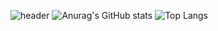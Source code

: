 ![header](https://capsule-render.vercel.app/api?type=waving&animation=fadeIn&color=0:0080ff,50:43c8b0&height=300&section=header&text=WELCOM&fontSize=95&fontAlign=50&animate,fadeIn&fontColor=f7e2df)
![Anurag's GitHub stats](https://github-readme-stats.vercel.app/api?username=DDongYeop&show_icons=true&theme=flag-india)
![Top Langs](https://github-readme-stats.vercel.app/api/top-langs/?username=DDOngYeop&layout=compact&theme=flag-india)
